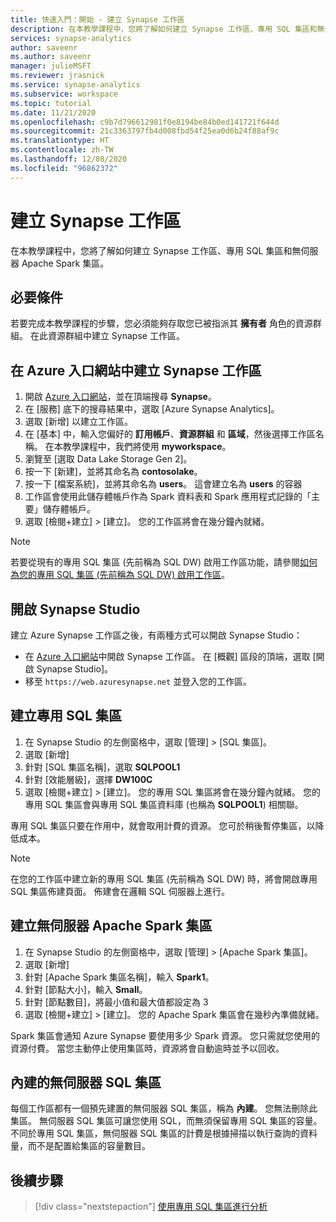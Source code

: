 ```yaml
---
title: 快速入門：開始 - 建立 Synapse 工作區
description: 在本教學課程中，您將了解如何建立 Synapse 工作區、專用 SQL 集區和無伺服器 Apache Spark 集區。
services: synapse-analytics
author: saveenr
ms.author: saveenr
manager: julieMSFT
ms.reviewer: jrasnick
ms.service: synapse-analytics
ms.subservice: workspace
ms.topic: tutorial
ms.date: 11/21/2020
ms.openlocfilehash: c9b7d796612981f0e8194be84b0ed141721f644d
ms.sourcegitcommit: 21c3363797fb4d008fbd54f25ea0d6b24f88af9c
ms.translationtype: HT
ms.contentlocale: zh-TW
ms.lasthandoff: 12/08/2020
ms.locfileid: "96862372"
---
```

# <a name="creating-a-synapse-workspace"></a>建立 Synapse 工作區

在本教學課程中，您將了解如何建立 Synapse 工作區、專用 SQL 集區和無伺服器 Apache Spark 集區。 

## <a name="prerequisites"></a>必要條件

若要完成本教學課程的步驟，您必須能夠存取您已被指派其 **擁有者** 角色的資源群組。 在此資源群組中建立 Synapse 工作區。

## <a name="create-a-synapse-workspace-in-the-azure-portal"></a>在 Azure 入口網站中建立 Synapse 工作區

1. 開啟 [Azure 入口網站](https://portal.azure.com)，並在頂端搜尋 **Synapse**。
1. 在 [服務] 底下的搜尋結果中，選取 [Azure Synapse Analytics]。
1. 選取 [新增] 以建立工作區。
1. 在 [基本] 中，輸入您偏好的 **訂用帳戶**、**資源群組** 和 **區域**，然後選擇工作區名稱。 在本教學課程中，我們將使用 **myworkspace**。
1. 瀏覽至 [選取 Data Lake Storage Gen 2]。 
1. 按一下 [新建]，並將其命名為 **contosolake**。
1. 按一下 [檔案系統]，並將其命名為 **users**。 這會建立名為 **users** 的容器
1. 工作區會使用此儲存體帳戶作為 Spark 資料表和 Spark 應用程式記錄的「主要」儲存體帳戶。
1. 選取 [檢閱+建立] > [建立]。 您的工作區將會在幾分鐘內就緒。

> [!NOTE]
> 若要從現有的專用 SQL 集區 (先前稱為 SQL DW) 啟用工作區功能，請參閱[如何為您的專用 SQL 集區 (先前稱為 SQL DW) 啟用工作區](./sql-data-warehouse/workspace-connected-create.md)。


## <a name="open-synapse-studio"></a>開啟 Synapse Studio

建立 Azure Synapse 工作區之後，有兩種方式可以開啟 Synapse Studio：

* 在 [Azure 入口網站](https://portal.azure.com)中開啟 Synapse 工作區。 在 [概觀] 區段的頂端，選取 [開啟 Synapse Studio]。
* 移至 `https://web.azuresynapse.net` 並登入您的工作區。

## <a name="create-a-dedicated-sql-pool"></a>建立專用 SQL 集區

1. 在 Synapse Studio 的左側窗格中，選取 [管理] > [SQL 集區]。
1. 選取 [新增]
1. 針對 [SQL 集區名稱]，選取 **SQLPOOL1**
1. 針對 [效能層級]，選擇 **DW100C**
1. 選取 [檢閱+建立] > [建立]。 您的專用 SQL 集區將會在幾分鐘內就緒。 您的專用 SQL 集區會與專用 SQL 集區資料庫 (也稱為 **SQLPOOL1**) 相關聯。

專用 SQL 集區只要在作用中，就會取用計費的資源。 您可於稍後暫停集區，以降低成本。

> [!NOTE] 
> 在您的工作區中建立新的專用 SQL 集區 (先前稱為 SQL DW) 時，將會開啟專用 SQL 集區佈建頁面。 佈建會在邏輯 SQL 伺服器上進行。

## <a name="create-a-serverless-apache-spark-pool"></a>建立無伺服器 Apache Spark 集區

1. 在 Synapse Studio 的左側窗格中，選取 [管理] > [Apache Spark 集區]。
1. 選取 [新增] 
1. 針對 [Apache Spark 集區名稱]，輸入 **Spark1**。
1. 針對 [節點大小]，輸入 **Small**。
1. 針對 [節點數目]，將最小值和最大值都設定為 3
1. 選取 [檢閱+建立] > [建立]。 您的 Apache Spark 集區會在幾秒內準備就緒。

Spark 集區會通知 Azure Synapse 要使用多少 Spark 資源。 您只需就您使用的資源付費。 當您主動停止使用集區時，資源將會自動逾時並予以回收。

## <a name="the-built-in-serverless-sql-pool"></a>內建的無伺服器 SQL 集區

每個工作區都有一個預先建置的無伺服器 SQL 集區，稱為 **內建**。 您無法刪除此集區。 無伺服器 SQL 集區可讓您使用 SQL，而無須保留專用 SQL 集區的容量。 不同於專用 SQL 集區，無伺服器 SQL 集區的計費是根據掃描以執行查詢的資料量，而不是配置給集區的容量數目。

## <a name="next-steps"></a>後續步驟

> [!div class="nextstepaction"]
> [使用專用 SQL 集區進行分析](get-started-analyze-sql-pool.md)
